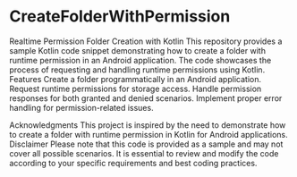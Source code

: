 # CreateFolderWithPermission
Realtime Permission Folder Creation with Kotlin
This repository provides a sample Kotlin code snippet demonstrating how to create a folder with runtime permission in an Android application. The code showcases the process of requesting and handling runtime permissions using Kotlin.
Features
Create a folder programmatically in an Android application.
Request runtime permissions for storage access.
Handle permission responses for both granted and denied scenarios.
Implement proper error handling for permission-related issues.

Acknowledgments
This project is inspired by the need to demonstrate how to create a folder with runtime permission in Kotlin for Android applications.
Disclaimer
Please note that this code is provided as a sample and may not cover all possible scenarios. It is essential to review and modify the code according to your specific requirements and best coding practices.
